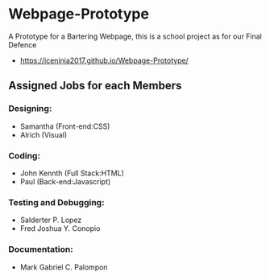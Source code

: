 # Webpage-Prototype
A Prototype for a Bartering Webpage, this is a school project as for our Final Defence
- https://iceninja2017.github.io/Webpage-Prototype/
## **Assigned Jobs for each Members**

### Designing:
- Samantha (Front-end:CSS)
- Alrich (Visual)
### Coding:
- John Kennth (Full Stack:HTML)
- Paul (Back-end:Javascript)
### Testing and Debugging:
- Salderter P. Lopez
- Fred Joshua Y. Conopio
### Documentation:
- Mark Gabriel C. Palompon
